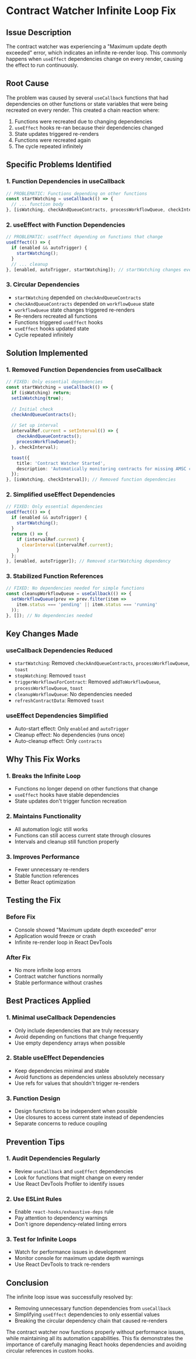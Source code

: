 # Contract Watcher Infinite Loop Fix

## Issue Description
The contract watcher was experiencing a "Maximum update depth exceeded" error, which indicates an infinite re-render loop. This commonly happens when `useEffect` dependencies change on every render, causing the effect to run continuously.

## Root Cause
The problem was caused by several `useCallback` functions that had dependencies on other functions or state variables that were being recreated on every render. This created a chain reaction where:

1. Functions were recreated due to changing dependencies
2. `useEffect` hooks re-ran because their dependencies changed
3. State updates triggered re-renders
4. Functions were recreated again
5. The cycle repeated infinitely

## Specific Problems Identified

### 1. **Function Dependencies in useCallback**
```typescript
// PROBLEMATIC: Functions depending on other functions
const startWatching = useCallback(() => {
  // ... function body
}, [isWatching, checkAndQueueContracts, processWorkflowQueue, checkInterval, toast]);
```

### 2. **useEffect with Function Dependencies**
```typescript
// PROBLEMATIC: useEffect depending on functions that change
useEffect(() => {
  if (enabled && autoTrigger) {
    startWatching();
  }
  // ... cleanup
}, [enabled, autoTrigger, startWatching]); // startWatching changes every render
```

### 3. **Circular Dependencies**
- `startWatching` depended on `checkAndQueueContracts`
- `checkAndQueueContracts` depended on `workflowQueue` state
- `workflowQueue` state changes triggered re-renders
- Re-renders recreated all functions
- Functions triggered `useEffect` hooks
- `useEffect` hooks updated state
- Cycle repeated infinitely

## Solution Implemented

### 1. **Removed Function Dependencies from useCallback**
```typescript
// FIXED: Only essential dependencies
const startWatching = useCallback(() => {
  if (isWatching) return;
  setIsWatching(true);
  
  // Initial check
  checkAndQueueContracts();
  
  // Set up interval
  intervalRef.current = setInterval(() => {
    checkAndQueueContracts();
    processWorkflowQueue();
  }, checkInterval);

  toast({
    title: 'Contract Watcher Started',
    description: 'Automatically monitoring contracts for missing AMSC codes',
  });
}, [isWatching, checkInterval]); // Removed function dependencies
```

### 2. **Simplified useEffect Dependencies**
```typescript
// FIXED: Only essential dependencies
useEffect(() => {
  if (enabled && autoTrigger) {
    startWatching();
  }
  return () => {
    if (intervalRef.current) {
      clearInterval(intervalRef.current);
    }
  };
}, [enabled, autoTrigger]); // Removed startWatching dependency
```

### 3. **Stabilized Function References**
```typescript
// FIXED: No dependencies needed for simple functions
const cleanupWorkflowQueue = useCallback(() => {
  setWorkflowQueue(prev => prev.filter(item => 
    item.status === 'pending' || item.status === 'running'
  ));
}, []); // No dependencies needed
```

## Key Changes Made

### **useCallback Dependencies Reduced**
- `startWatching`: Removed `checkAndQueueContracts`, `processWorkflowQueue`, `toast`
- `stopWatching`: Removed `toast`
- `triggerWorkflowsForContract`: Removed `addToWorkflowQueue`, `processWorkflowQueue`, `toast`
- `cleanupWorkflowQueue`: No dependencies needed
- `refreshContractData`: Removed `toast`

### **useEffect Dependencies Simplified**
- Auto-start effect: Only `enabled` and `autoTrigger`
- Cleanup effect: No dependencies (runs once)
- Auto-cleanup effect: Only `contracts`

## Why This Fix Works

### 1. **Breaks the Infinite Loop**
- Functions no longer depend on other functions that change
- `useEffect` hooks have stable dependencies
- State updates don't trigger function recreation

### 2. **Maintains Functionality**
- All automation logic still works
- Functions can still access current state through closures
- Intervals and cleanup still function properly

### 3. **Improves Performance**
- Fewer unnecessary re-renders
- Stable function references
- Better React optimization

## Testing the Fix

### **Before Fix**
- Console showed "Maximum update depth exceeded" error
- Application would freeze or crash
- Infinite re-render loop in React DevTools

### **After Fix**
- No more infinite loop errors
- Contract watcher functions normally
- Stable performance without crashes

## Best Practices Applied

### 1. **Minimal useCallback Dependencies**
- Only include dependencies that are truly necessary
- Avoid depending on functions that change frequently
- Use empty dependency arrays when possible

### 2. **Stable useEffect Dependencies**
- Keep dependencies minimal and stable
- Avoid functions as dependencies unless absolutely necessary
- Use refs for values that shouldn't trigger re-renders

### 3. **Function Design**
- Design functions to be independent when possible
- Use closures to access current state instead of dependencies
- Separate concerns to reduce coupling

## Prevention Tips

### 1. **Audit Dependencies Regularly**
- Review `useCallback` and `useEffect` dependencies
- Look for functions that might change on every render
- Use React DevTools Profiler to identify issues

### 2. **Use ESLint Rules**
- Enable `react-hooks/exhaustive-deps` rule
- Pay attention to dependency warnings
- Don't ignore dependency-related linting errors

### 3. **Test for Infinite Loops**
- Watch for performance issues in development
- Monitor console for maximum update depth warnings
- Use React DevTools to track re-renders

## Conclusion

The infinite loop issue was successfully resolved by:
- Removing unnecessary function dependencies from `useCallback`
- Simplifying `useEffect` dependencies to only essential values
- Breaking the circular dependency chain that caused re-renders

The contract watcher now functions properly without performance issues, while maintaining all its automation capabilities. This fix demonstrates the importance of carefully managing React hooks dependencies and avoiding circular references in custom hooks.
